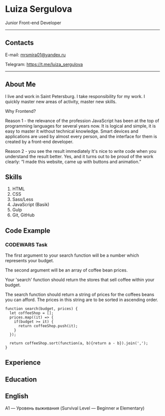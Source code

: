 # Luiza Sergulova
Junior Front-end Developer

***
## Contacts

E-mail: mrsmira01@yandex.ru

Telegram: https://t.me/luiza_sergulova

***

## About Me

I live and work in Saint Petersburg. I take responsibility for my work. I quickly master new areas of activity, master new skills.

Why Frontend?

Reason 1 - the relevance of the profession
JavaScript has been at the top of programming languages for several years now. It is logical and simple, it is easy to master it without technical knowledge. Smart devices and applications are used by almost every person, and the interface for them is created by a front-end developer.

Reason 2 - you see the result immediately
It's nice to write code when you understand the result better. Yes, and it turns out to be proud of the work clearly: “I made this website, came up with buttons and animation.”

## Skills

1. HTML
2. CSS
3. Sass/Less
4. JavaScript (Basik)
5. Gulp
6. Git, GitHub

## Code Example
### CODEWARS Task

The first argument to your search function will be a number which represents your budget.

The second argument will be an array of coffee bean prices.

Your 'search' function should return the stores that sell coffee within your budget.

The search function should return a string of prices for the coffees beans you can afford. The prices in this string are to be sorted in ascending order.

```
function search(budget, prices) {
  let coffeeShop = [];
  prices.map((it) => {
    if(budget >= it) {
      return coffeeShop.push(it);
    }
  });

  return coffeeShop.sort(function(a, b){return a - b}).join(',');
}
```

## Experience

## Education

## English
A1 — Уровень выживания (Survival Level — Beginner и Elementary)